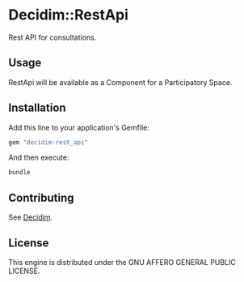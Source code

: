 # Decidim::RestApi

Rest API for consultations.

## Usage

RestApi will be available as a Component for a Participatory
Space.

## Installation

Add this line to your application's Gemfile:

```ruby
gem "decidim-rest_api"
```

And then execute:

```bash
bundle
```

## Contributing

See [Decidim](https://github.com/decidim/decidim).

## License

This engine is distributed under the GNU AFFERO GENERAL PUBLIC LICENSE.
